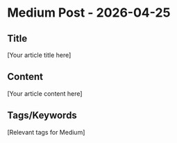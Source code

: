# Medium Post - 2026-04-25

## Title
[Your article title here]

## Content
[Your article content here]

## Tags/Keywords
[Relevant tags for Medium]
